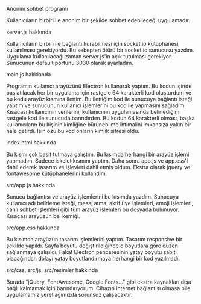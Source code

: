 Anonim sohbet programı

Kullanıcıların birbiri ile anonim bir şekilde sohbet edebileceği uygulamadır.

server.js hakkında

Kullanıcıların birbiri ile bağlantı kurabilmesi için socket.io kütüphanesi kullanılması gerekiyordu. Bu sebepten ötürü bir socket.io sunucusu yazdım. Uygulama kullanılacağı zaman server.js'in açık tutulması gerekiyor. Sunucunun default portunu 3030 olarak ayarladım.

main.js hakkkında

Programın kullanıcı arayüzünü Electron kullanarak yaptım. Bu kodun içinde başlatılacak her bir uygulama için rastgele 64 karakterli kod oluşturdum ve bu kodu arayüz kısmına ilettim. Bu ilettiğim kod ile sunucuya bağlantı isteği yaptım ve sunucunun kullanıcı işlemlerini bu kod ile yapmasını sağladım. Kısacası kullanıcının verilerini, kullanıcının uygulamasında belirlediğim rastgele kod ile sunucuda barındırdım. Bu kodun 64 karakterli olması, başka kullanıcıların bu kişinin kimliğine bürünebilme ihtimalini imkansıza yakın bir hale getirdi. İşin özü bu kod onların kimlik şifresi oldu.

index.html hakkında

Bu kısmı çok basit tutmaya çalıştım. Bu kısımda herhangi bir arayüz işlemi yapmadım. Sadece iskelet kısmını yaptım. Daha sonra app.js ve app.css'i dahil ederek tasarım ve işlevleri dahil etmiş oldum. Ekstra olarak jquery ve fontawesome kütüphanelerini kullandım.

src/app.js hakkında

Sunucu bağlantısı ve arayüz işlemlerini bu kısımda yazdım. Sunucuya kullanıcı adı belirleme isteği, mesaj atma, aktif üye işlemleri, emoji işlemleri, canlı sohbet işlemleri gibi tüm arayüz işlemleri bu dosyada bulunuyor. Kısacası arayüzün bel kemiği.

src/app.css hakkında

Bu kısımda arayüzün tasarım işlemlerini yaptım. Tasarım responsive bir şekilde yapıldı. Sayfa boyutu değiştirildiğinde o boyutlara göre düzen sağlanmaya çalışıldı. Fakat Electron penceresinin yatay boyutu sabit olacağından dolayı yatay boyutlandırmaya herhangi bir kod yazılmadı.

src/css, src/js, src/resimler hakkında

Burada "jQuery, FontAwesome, Google Fonts..." gibi ekstra kaynakları dışa bağlı kalmamak için barındırıyorum. Cihazın internet bağlantısı olmasa bile uygulamamız yerel ağımızda sorunsuz çalışacaktır.
